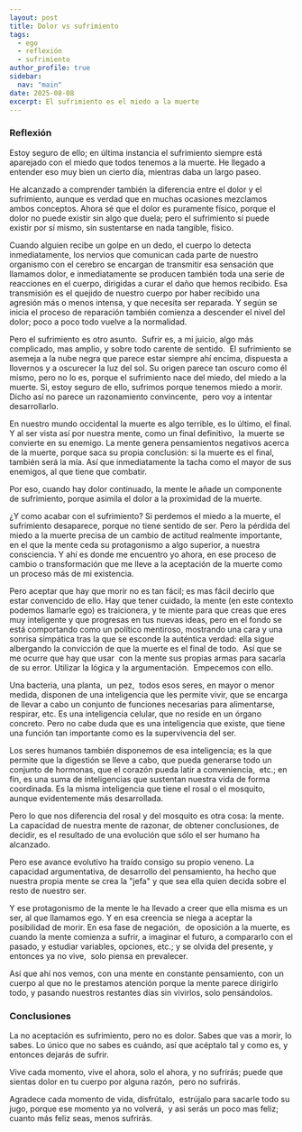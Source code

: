 ```yaml
---
layout: post
title: Dolor vs sufrimiento
tags:
  - ego
  - reflexión
  - sufrimiento
author_profile: true
sidebar:
  nav: "main"
date: 2025-08-08
excerpt: El sufrimiento es el miedo a la muerte
---
```



### Reflexión
Estoy seguro de ello; en última instancia el sufrimiento siempre está aparejado con el miedo que todos tenemos a la muerte. He llegado a entender eso muy bien un cierto día, mientras daba un largo paseo.

He alcanzado a comprender también la diferencia entre el dolor y el sufrimiento, aunque es verdad que en muchas ocasiones mezclamos ambos conceptos. Ahora sé que el dolor es puramente físico, porque el dolor no puede existir sin algo que duela; pero el sufrimiento sí puede existir por sí mismo, sin sustentarse en nada tangible, físico.

Cuando alguien recibe un golpe en un dedo, el cuerpo lo detecta inmediatamente, los nervios que comunican cada parte de nuestro organismo con el cerebro se encargan de transmitir esa sensación que llamamos dolor, e inmediatamente se producen también toda una serie de reacciones en el cuerpo, dirigidas a curar el daño que hemos recibido. Esa transmisión es el quejido de nuestro cuerpo por haber recibido una agresión más o menos intensa, y que necesita ser reparada. Y según se inicia el proceso de reparación también comienza a descender el nivel del dolor; poco a poco todo vuelve a la normalidad.

Pero el sufrimiento es otro asunto.  Sufrir es, a mi juicio, algo más complicado, mas amplio, y sobre todo carente de sentido.  El sufrimiento se asemeja a la nube negra que parece estar siempre ahí encima, dispuesta a llovernos y a oscurecer la luz del sol. Su origen parece tan oscuro como él  mismo, pero no lo es, porque el sufrimiento nace del miedo, del miedo a la muerte. Si, estoy seguro de ello, sufrimos porque tenemos miedo a morir. Dicho así no parece un razonamiento convincente,  pero voy a intentar desarrollarlo.

En nuestro mundo occidental la muerte es algo terrible, es lo último, el final. Y al ser vista así por nuestra mente, como un final definitivo,  la muerte se convierte en su enemigo. La mente genera pensamientos negativos acerca de la muerte, porque saca su propia conclusión: si la muerte es el final, también será la mía. Así que inmediatamente la tacha como el mayor de sus enemigos, al que tiene que combatir. 

Por eso, cuando hay dolor continuado, la mente le añade un componente de sufrimiento, porque asimila el dolor a la proximidad de la muerte.

¿Y como acabar con el sufrimiento? Si perdemos el miedo a la muerte, el sufrimiento desaparece, porque no tiene sentido de ser. Pero la pérdida del miedo a la muerte precisa de un cambio de actitud realmente importante, en el que la mente ceda su protagonismo a algo superior, a nuestra consciencia. Y ahí es donde me encuentro yo ahora, en ese proceso de cambio o transformación que me lleve a la aceptación de la muerte como un proceso más de mi existencia. 
  
Pero aceptar que hay que morir no es tan fácil; es mas fácil decirlo que estar convencido de ello. Hay que tener cuidado, la mente (en este contexto podemos llamarle ego) es traicionera, y te miente para que creas que eres muy inteligente y que progresas en tus nuevas ideas, pero en el fondo se está comportando como un político mentiroso, mostrando una cara y una sonrisa simpática tras la que se esconde la auténtica verdad: ella sigue albergando la convicción de que la muerte es el final de todo. 
Así que se me ocurre que hay que usar  con la mente sus propias armas para sacarla de su error. Utilizar la lógica y la argumentación.  Empecemos con ello.

Una bacteria, una planta,  un pez,  todos esos seres, en mayor o menor medida, disponen de una inteligencia que les permite vivir, que se encarga de llevar a cabo un conjunto de funciones necesarias para alimentarse, respirar, etc. Es una inteligencia celular, que no reside en un órgano concreto. Pero no cabe duda que es una inteligencia que existe, que tiene una función tan importante como es la supervivencia del ser. 

Los seres humanos también disponemos de esa inteligencia; es la que permite que la digestión se lleve a cabo, que pueda generarse todo un conjunto de hormonas, que el corazón pueda latir a conveniencia,  etc.; en fin, es una suma de inteligencias que sustentan nuestra vida de forma coordinada. Es la misma inteligencia que tiene el rosal o el mosquito, aunque evidentemente más desarrollada.

Pero lo que nos diferencia del rosal y del mosquito es otra cosa: la mente.  La capacidad de nuestra mente de razonar, de obtener conclusiones, de decidir, es el resultado de una evolución que sólo el ser humano ha alcanzado. 

Pero ese avance evolutivo ha traído consigo su propio veneno. La capacidad argumentativa, de desarrollo del pensamiento, ha hecho que nuestra propia mente se crea la "jefa" y que sea ella quien decida sobre el resto de nuestro ser. 

Y ese protagonismo de la mente le ha llevado a creer que ella misma es un ser, al que llamamos ego. Y en esa creencia se niega a aceptar la posibilidad de morir. En esa fase de negación,  de oposición a la muerte, es cuando la mente comienza a sufrir, a imaginar el futuro, a compararlo con el pasado, y estudiar variables, opciones, etc.; y se olvida del presente, y entonces ya no vive,  solo piensa en prevalecer.  

Así que ahí nos vemos, con una mente en constante pensamiento, con un cuerpo al que no le prestamos atención porque la mente parece dirigirlo todo, y pasando nuestros restantes días sin vivirlos, solo pensándolos.

### Conclusiones

La no aceptación es sufrimiento, pero no es dolor. Sabes que vas a morir, lo sabes. Lo único que no sabes es cuándo, así que acéptalo tal y como es, y entonces dejarás de sufrir. 

Vive cada momento, vive el ahora, solo el ahora, y no sufrirás; puede que sientas dolor en tu cuerpo por alguna razón,  pero no sufrirás. 

Agradece cada momento de vida, disfrútalo,  estrújalo para sacarle todo su jugo, porque ese momento ya no volverá,  y asi serás un poco mas feliz; cuanto más feliz seas, menos sufrirás.